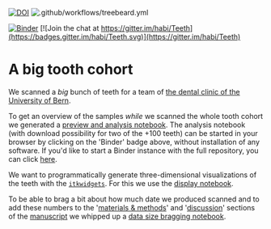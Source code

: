 [![DOI](https://zenodo.org/badge/DOI/10.5281/zenodo.3999402.svg)](https://doi.org/10.5281/zenodo.3999402)
![.github/workflows/treebeard.yml](https://github.com/habi/zmk-tooth-cohort/workflows/.github/workflows/treebeard.yml/badge.svg)

[![Binder](https://mybinder.org/badge_logo.svg)](https://mybinder.org/v2/gh/habi/zmk-tooth-cohort/master?filepath=ToothAnalysis.ipynb)
[![Join the chat at https://gitter.im/habi/Teeth](https://badges.gitter.im/habi/Teeth.svg)](https://gitter.im/habi/Teeth)

# A big tooth cohort

We scanned a *big* bunch of teeth for a team of [the dental clinic of the University of Bern](https://www.zmk.unibe.ch/).

To get an overview of the samples *while* we scanned the whole tooth cohort we generated a [preview and analysis notebook](ToothAnalysis.ipynb).
The analysis notebook (with download possibility for two of the +100 teeth) can be started in your browser by clicking on the 'Binder' badge above, without installation of any software.
If you'd like to start a Binder instance with the full repository, you can click [here](https://mybinder.org/v2/gh/habi/zmk-tooth-cohort/master
).

We want to programmatically generate three-dimensional visualizations of the teeth with the [`itkwidgets`](https://github.com/InsightSoftwareConsortium/itkwidgets).
For this we use the [display notebook](ToothDisplay.ipynb).

To be able to brag a bit about how much date we produced scanned and to add these numbers to the '[materials & methods](https://habi.github.io/zmk-tooth-cohort-method-manuscript/#materials-methods)' and '[discussion](https://habi.github.io/zmk-tooth-cohort-method-manuscript/#results-and-discussion)' sections of the [manuscript](https://habi.github.io/zmk-tooth-cohort-method-manuscript/) we whipped up a [data size bragging notebook](ToothDataSize.ipynb).
